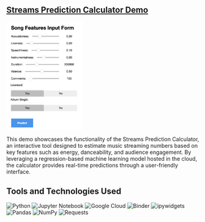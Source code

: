 ## [Streams Prediction Calculator Demo](https://youtu.be/171_75nwfGY) 
<a href="https://youtu.be/171_75nwfGY" target="_blank">
  <img src="Assets/calculator.png" alt="Streams Prediction Calculator" width="200">
</a>

This demo showcases the functionality of the Streams Prediction Calculator, an interactive tool designed to estimate music streaming numbers based on key features such as energy, danceability, and audience engagement. By leveraging a regression-based machine learning model hosted in the cloud, the calculator provides real-time predictions through a user-friendly interface.


## Tools and Technologies Used

![Python](https://img.shields.io/badge/Python-3776AB?style=flat-square&logo=python&logoColor=white)
![Jupyter Notebook](https://img.shields.io/badge/Jupyter-F37626?style=flat-square&logo=jupyter&logoColor=white)
![Google Cloud](https://img.shields.io/badge/Google%20Cloud-4285F4?style=flat-square&logo=google-cloud&logoColor=white)
![Binder](https://img.shields.io/badge/Binder-F37626?style=flat-square&logo=binder&logoColor=white)
![ipywidgets](https://img.shields.io/badge/ipywidgets-336791?style=flat-square&logo=python&logoColor=white)
![Pandas](https://img.shields.io/badge/Pandas-150458?style=flat-square&logo=pandas&logoColor=white)
![NumPy](https://img.shields.io/badge/NumPy-013243?style=flat-square&logo=numpy&logoColor=white)
![Requests](https://img.shields.io/badge/Requests-CC0000?style=flat-square&logo=python&logoColor=white)
